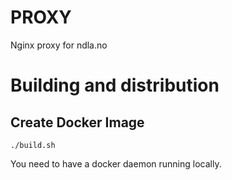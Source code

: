 # PROXY

Nginx proxy for ndla.no

# Building and distribution

## Create Docker Image
    ./build.sh

You need to have a docker daemon running locally.
